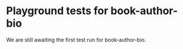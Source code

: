# Playground tests for book-author-bio
We are still awaiting the first test run for book-author-bio.
